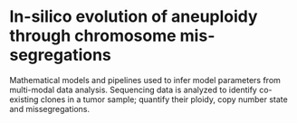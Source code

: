 # In-silico evolution of aneuploidy through chromosome mis-segregations

Mathematical models and pipelines used to infer model parameters from multi-modal data analysis. Sequencing data is analyzed to identify co-existing clones in a tumor sample; quantify their ploidy, copy number state and missegregations.

